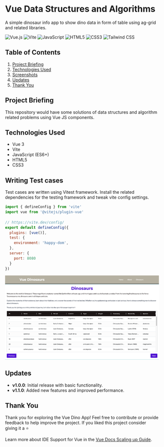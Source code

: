# Vue Data Structures and Algorithms

A simple dinosaur info app to show dino data in form of table using ag-grid and related libraries.

![Vue.js](https://img.shields.io/badge/Vue.js-35495E?style=for-the-badge&logo=vue.js&logoColor=4FC08D)
![Vite](https://img.shields.io/badge/Vite-646CFF?style=for-the-badge&logo=vite&logoColor=white)
![JavaScript](https://img.shields.io/badge/JavaScript-F7DF1E?style=for-the-badge&logo=javascript&logoColor=black)
![HTML5](https://img.shields.io/badge/HTML5-E34F26?style=for-the-badge&logo=html5&logoColor=white)
![CSS3](https://img.shields.io/badge/CSS3-1572B6?style=for-the-badge&logo=css3&logoColor=white)
![Tailwind CSS](https://img.shields.io/badge/Tailwind_CSS-38B2AC?style=for-the-badge&logo=tailwind-css&logoColor=white)

## Table of Contents
1. [Project Briefing](#project-briefing)
2. [Technologies Used](#technologies-used)
3. [Screenshots](#screenshots)
4. [Updates](#updates)
5. [Thank You](#thank-you)

## Project Briefing

This repository would have some solutions of data structures and algorithm related problems using Vue JS components.

## Technologies Used
- Vue 3
- Vite
- JavaScript (ES6+)
- HTML5
- CSS3

## Writing Test cases

Test cases are written using Vitest framework. Install the related dependencies for the testing framework and tweak vite config settings.

```Javascript
import { defineConfig } from 'vite'
import vue from '@vitejs/plugin-vue'

// https://vite.dev/config/
export default defineConfig({
  plugins: [vue()],
  test: {
    environment: 'happy-dom',
  },
  server: {
    port: 8080
  }
})
```

![Dinosaur Table View](./screenshots/1.png)

## Updates
- **v1.0.0**: Initial release with basic functionality.
- **v1.1.0**: Added new features and improved performance.

## Thank You
Thank you for exploring the Vue Dino App! Feel free to contribute or provide feedback to help improve the project. If you liked this project consider giving it a ⭐

Learn more about IDE Support for Vue in the [Vue Docs Scaling up Guide](https://vuejs.org/guide/scaling-up/tooling.html#ide-support).
